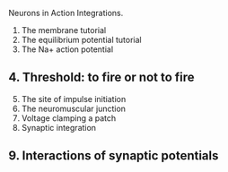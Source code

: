 
Neurons in Action Integrations. 

1. The membrane tutorial
2. The equilibrium potential tutorial
3. The Na+ action potential


## 4. Threshold: to fire or not to fire

5. The site of impulse initiation
6. The neuromuscular junction 
7. Voltage clamping a patch
8. Synaptic integration

## 9. Interactions of synaptic potentials
